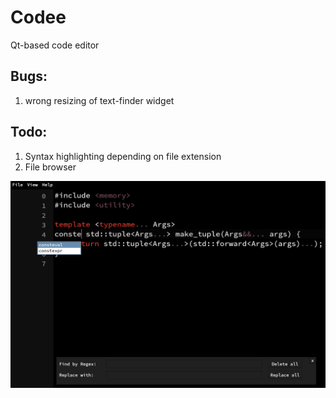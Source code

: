 # Codee
Qt-based code editor

## Bugs:
1) wrong resizing of text-finder widget

## Todo:
1) Syntax highlighting depending on file extension
2) File browser

![alt text](https://github.com/oxfffffe/Codee/blob/master/github_editor.png?raw=true)
